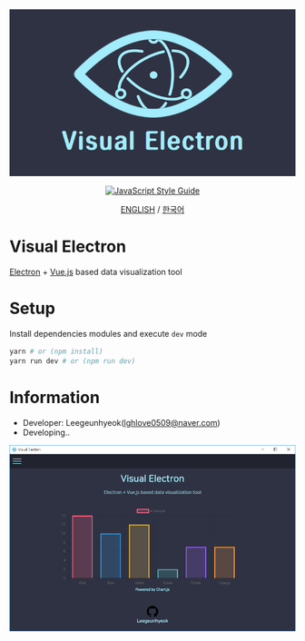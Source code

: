 <div align="center">
  <img src="./logo.png">

  [![JavaScript Style Guide](https://cdn.rawgit.com/standard/standard/master/badge.svg)](https://github.com/standard/standard)

  [ENGLISH](https://github.com/leegeunhyeok/visual-electron/blob/master/README.md)
  /
  [한국어](https://github.com/leegeunhyeok/visual-electron/blob/master/README_KR.md)

</div>

# Visual Electron
[Electron](https://electronjs.org/) + [Vue.js](https://vuejs.org/) based data visualization tool

# Setup
Install dependencies modules and execute `dev` mode
```bash
yarn # or (npm install)
yarn run dev # or (npm run dev)
```

# Information
- Developer: Leegeunhyeok(lghlove0509@naver.com)
- Developing..
<div align="center">
  <img src="./information.png">
</div>
